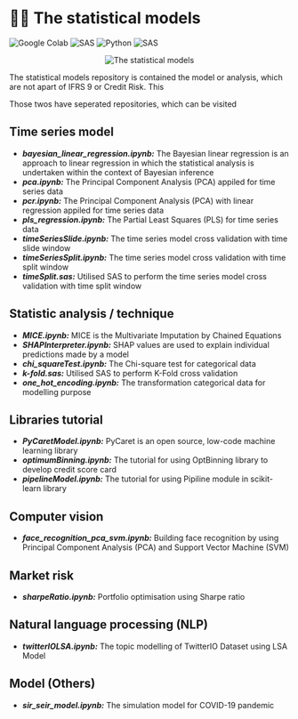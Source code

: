 # ✍🏻 The statistical models

![Google Colab](https://img.shields.io/badge/Editor-Google%20Colab-brightgreen)
![SAS](https://img.shields.io/badge/Editor-SAS-brightgreen)
![Python](https://img.shields.io/badge/Code-Python-blue)
![SAS](https://img.shields.io/badge/Code-SAS-blue)

<p align="center">
  <img src="https://research.phoenix.edu/sites/default/files/blogpost/images/statistical-analysis-hero.jpg" alt="The statistical models"/>
</p>

The statistical models repository is contained the model or analysis, which are not apart of IFRS 9 or Credit Risk. This


Those twos have seperated repositories, which can be visited

## Time series model
* ***bayesian_linear_regression.ipynb:*** The Bayesian linear regression is an approach to linear regression in which the statistical analysis is undertaken within the context of Bayesian inference
* ***pca.ipynb:*** The Principal Component Analysis (PCA) appiled for time series data
* ***pcr.ipynb:*** The Principal Component Analysis (PCA) with linear regression appiled for time series data
* ***pls_regression.ipynb:*** The Partial Least Squares (PLS) for time series data
* ***timeSeriesSlide.ipynb:*** The time series model cross validation with time slide window
* ***timeSeriesSplit.ipynb:*** The time series model cross validation with time split window
* ***timeSplit.sas:*** Utilised SAS to perform the time series model cross validation with time split window

## Statistic analysis / technique
* ***MICE.ipynb:*** MICE is the Multivariate Imputation by Chained Equations
* ***SHAPInterpreter.ipynb:*** SHAP values are used to explain individual predictions made by a model
* ***chi_squareTest.ipynb:*** The Chi-square test for categorical data
* ***k-fold.sas:*** Utilised SAS to perform K-Fold cross validation
* ***one_hot_encoding.ipynb:*** The transformation categorical data for modelling purpose

## Libraries tutorial
* ***PyCaretModel.ipynb:*** PyCaret is an open source, low-code machine learning library
* ***optimumBinning.ipynb:*** The tutorial for using OptBinning library to develop credit score card
* ***pipelineModel.ipynb:*** The tutorial for using Pipiline module in scikit-learn library

## Computer vision
* ***face_recognition_pca_svm.ipynb:*** Building face recognition by using Principal Component Analysis (PCA) and Support Vector Machine (SVM)

## Market risk
* ***sharpeRatio.ipynb:*** Portfolio optimisation using Sharpe ratio

## Natural language processing (NLP)
* ***twitterIOLSA.ipynb:*** The topic modelling of TwitterIO Dataset using LSA Model

## Model (Others)
* ***sir_seir_model.ipynb:*** The simulation model for COVID-19 pandemic
